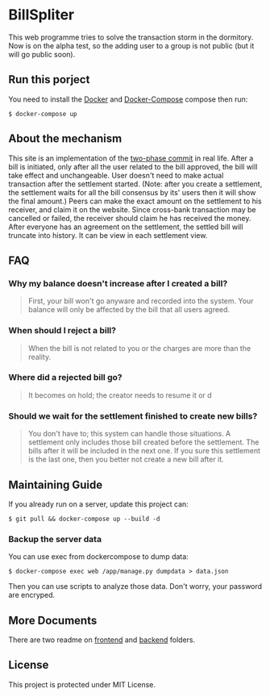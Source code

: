 # BillSpliter

This web programme tries to solve the transaction storm in the dormitory.  Now is on the alpha test, so the adding user to a group is not public (but it will go public soon).

## Run this porject

You need to install the 
[Docker](https://www.docker.com/) and 
[Docker-Compose](https://docs.docker.com/compose/)
compose then run:
```shell
$ docker-compose up 
```

## About the mechanism

This site is an implementation of the [two-phase commit](https://da.wikipedia.org/wiki/Two-phase_commit) in real life. After a bill is initiated, only after all the user related to the bill approved, the bill will take effect and unchangeable. User doesn't need to make actual transaction after the settlement started. (Note: after you create a settlement, the settlement waits for all the bill consensus by its' users then it will show the final amount.)  Peers can make the exact amount on the settlement to his receiver, and claim it on the website. Since cross-bank transaction may be cancelled or failed, the receiver should claim he has received the money. After everyone has an agreement on the settlement, the settled bill will truncate into history. It can be view in each settlement view.  

## FAQ

### Why my balance doesn't increase after I created a bill?
> First, your bill won't go anyware and recorded into the system. Your balance will only be affected by the bill that all users agreed. 

### When should I reject a bill?
> When the bill is not related to you or the charges are more than the reality.

### Where did a rejected bill go?
> It becomes on hold; the creator needs to resume it or d

### Should we wait for the settlement finished to create new bills?
> You don't have to; this system can handle those situations. A settlement only includes those bill created before the settlement. The bills after it will be included in the next one. If you sure this settlement is the last one, then you better not create a new bill after it.



## Maintaining Guide

If you already run on a server, update this project can:

```shell
$ git pull && docker-compose up --build -d 
```

### Backup the server data

You can use exec from dockercompose to dump data: 
```shell
$ docker-compose exec web /app/manage.py dumpdata > data.json
```

Then you can use scripts to analyze those data. Don't worry, your password are encryped.


## More Documents

There are two readme on [frontend](frontend/README.md) and [backend](backend/README.md) folders.

## License

This project is protected under MIT License.